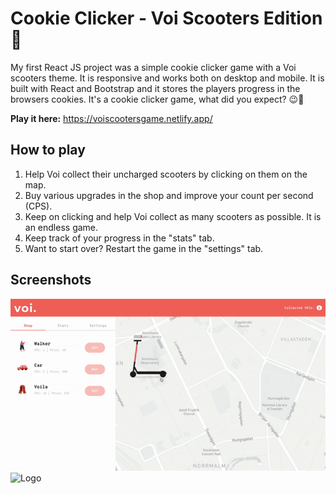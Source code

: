 # Cookie Clicker - Voi Scooters Edition 🛴

My first React JS project was a simple cookie clicker game with a Voi scooters theme. It is responsive and works both on desktop and mobile. It is built with React and Bootstrap and it stores the players progress in the browsers cookies. It's a cookie clicker game, what did you expect? 😉🍪

<strong>Play it here:</strong> https://voiscootersgame.netlify.app/

## How to play

1. Help Voi collect their uncharged scooters by clicking on them on the map.
2. Buy various upgrades in the shop and improve your count per second (CPS). 
3. Keep on clicking and help Voi collect as many scooters as possible. It is an endless game. 
4. Keep track of your progress in the "stats" tab.
5. Want to start over? Restart the game in the "settings" tab.

## Screenshots
<img src="/src/images/voi_desktop.gif" alt="Logo"
	title="Desktop preview" width="600" /> 
<img src="/src/images/preview-mobile.gif" alt="Logo"
	title="Mobile preview" width="220" />
